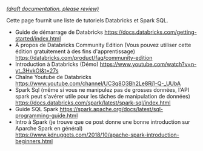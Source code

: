 [_metadata_: remarks]:- "Automatically translated with DeepL. From: /UserGuide/Databricks/Databricks-and-Spark-SQL-tutorials.md"

[_(draft documentation, please review)_](/UserGuide/Databricks/Databricks-and-Spark-SQL-tutorials.md)

Cette page fournit une liste de tutoriels Databricks et Spark SQL.

- Guide de démarrage de Databricks https://docs.databricks.com/getting-started/index.html
- À propos de Databricks Community Edition (Vous pouvez utiliser cette édition gratuitement à des fins d'apprentissage) https://databricks.com/product/faq/community-edition
- Introduction à Databricks (Démo) https://www.youtube.com/watch?v=n-yt_3HvkOI&t=27s
- Chaîne Youtube de Databricks https://www.youtube.com/channel/UC3q8O3Bh2Le8Rj1-Q-_UUbA
- Spark Sql (même si vous ne manipulez pas de grosses données, l'API spark peut s'avérer utile pour les tâches de manipulation de données) https://docs.databricks.com/spark/latest/spark-sql/index.html
- Guide SQL Spark https://spark.apache.org/docs/latest/sql-programming-guide.html
- Intro à Spark (je trouve que ce post donne une bonne introduction sur Aparche Spark en général) https://www.kdnuggets.com/2018/10/apache-spark-introduction-beginners.html

